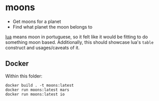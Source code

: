 # moons

* Get moons for a planet
* Find what planet the moon belongs to

[lua](https://www.lua.org/about.html) means moon in portuguese, so it felt like it would be fitting to do something moon based. Additionally, this should showcase lua's `table` construct and usages/caveats of it.

## Docker

Within this folder:
```
docker build . -t moons:latest
docker run moons:latest mars
docker run moons:latest io
```
